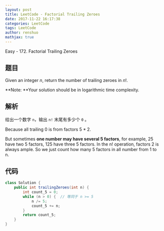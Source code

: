 ```yaml
---
layout: post
title: LeetCode - Factorial Trailing Zeroes
date: 2017-11-22 16:17:38
categories: LeetCode
tags: LeetCode
author: renshuo
mathjax: true
---
```


Easy - 172. Factorial Trailing Zeroes

<!--more-->

## 题目

Given an integer *n*, return the number of trailing zeroes in *n*!.

**Note: **Your solution should be in logarithmic time complexity.

## 解析

给出一个数字 `n`，输出 `n!` 末尾有多少个 `0` 。

Because all trailing 0 is from factors 5 * 2.

But sometimes **one number may have several 5 factors**, for example, 25 have two 5 factors, 125 have three 5 factors. In the n! operation, factors 2 is always ample. So we just count how many 5 factors in all number from 1 to n.

## 代码

``` java
class Solution {
    public int trailingZeroes(int n) {
        int count_5 = 0;
        while (n > 0) {  // 等同于 n >= 5
            n /= 5;
            count_5 += n;
        }
        return count_5;
    }
}
```